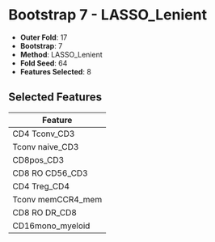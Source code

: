 # Bootstrap 7 - LASSO_Lenient

- **Outer Fold**: 17
- **Bootstrap**: 7
- **Method**: LASSO_Lenient
- **Fold Seed**: 64
- **Features Selected**: 8

## Selected Features

| Feature |
|---------|
| CD4 Tconv_CD3 |
| Tconv naive_CD3 |
| CD8pos_CD3 |
| CD8 RO CD56_CD3 |
| CD4 Treg_CD4 |
| Tconv memCCR4_mem |
| CD8 RO DR_CD8 |
| CD16mono_myeloid |
